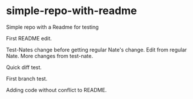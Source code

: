 # simple-repo-with-readme
Simple repo with a Readme for testing

First README edit.

Test-Nates change before getting regular Nate's change.
Edit from regular Nate.
More changes from test-nate.



Quick diff test.

First branch test.

Adding code without conflict to README.